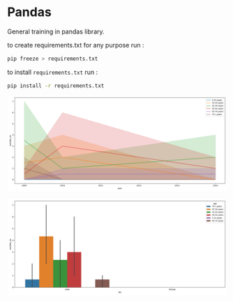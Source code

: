 #  Pandas

General training in pandas library.


to create requirements.txt for any purpose run :
```bash
pip freeze > requirements.txt
```

to install ```requirements.txt``` run :
```bash
pip install -r requirements.txt
```



![alt text](plot_line.png)


![alt text](barplot.png)
